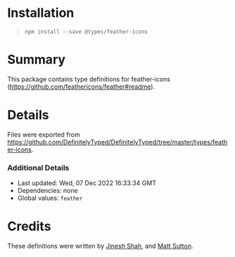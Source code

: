 # Installation
> `npm install --save @types/feather-icons`

# Summary
This package contains type definitions for feather-icons (https://github.com/feathericons/feather#readme).

# Details
Files were exported from https://github.com/DefinitelyTyped/DefinitelyTyped/tree/master/types/feather-icons.

### Additional Details
 * Last updated: Wed, 07 Dec 2022 16:33:34 GMT
 * Dependencies: none
 * Global values: `feather`

# Credits
These definitions were written by [Jinesh Shah](https://github.com/jineshshah36), and [Matt Sutton](https://github.com/freethewhat).
